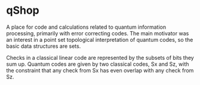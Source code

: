 # qShop

A place for code and calculations related to quantum information processing, primarily with error correcting codes.
The main motivator was an interest in a point set topological interpretation of quantum codes, so the basic data structures are sets.

Checks in a classical linear code are represented by the subsets of bits they sum up.
Quantum codes are given by two classical codes, Sx and Sz, with the constraint that any check from Sx has even overlap with any check from Sz.
